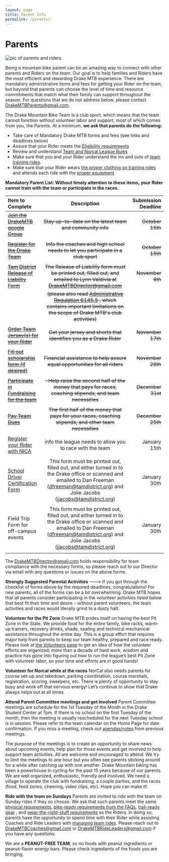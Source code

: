 ```yaml
---
layout: page
title: Parent Info
permalink: /parents/
---
```

# Parents

![pic of parents and riders]({{site.baseurl}}/images/parents-riders.jpg)

Being a mountain bike parent can be an amazing way to connect with other parents and Riders on the team.  Our goal is to help families and Riders have the most efficient and rewarding Drake MTB experience.  There are mandatory administrative items and fees for getting your Rider on the team, but beyond that parents can choose the level of time and resource commitments that match what their family can support throughout the season.  For questions that we do not address below, please contact <DrakeMTBParents@gmail.com>.

The Drake Mountain Bike Team is a club sport, which means that the team cannot function without volunteer labor and support, most of which comes from you, the Parents.  At a minimum, **we ask that parents do the following:**

* Take care of Mandatory Drake MTB forms and fees (see links and deadlines below)
* Assure that your Rider meets the [Eligibility requirements]({{site.baseurl}}/eligibility)
* Review and understand [Team and Norcal League Rules]({{site.baseurl}}/rules)
* Make sure that you and your Rider understand the ins and outs of [team training rides]({{site.baseurl}}/practices).  
* Make sure that your Rider wears [the proper clothing on training rides]({{site.baseurl}}/images/what_to_wear_v2.pdf) and attends each ride with the [proper equipment]({{site.baseurl}}/images/what_to_bring.jpg)


**Mandatory Parent List: Without timely attention to these items, your Rider cannot train with the team or participate in the races.**

| Item to Complete  | Description  | Submission Deadline |
|:-------------|:---------------:| -------------:|
| ~~[Join the DrakeMTB google Group](https://docs.google.com/forms/d/e/1FAIpQLScCDynLJepyBTFAzqfZI9dTpCWTGCgzkQdhY0TSY6LIkXKXKg/viewform)~~ | ~~Stay up-to-date on the latest team and community info~~ |         ~~October 15th~~ |
||||
| ~~[Register for the Drake Team]({{site.baseurl}}/register)~~ | ~~Info the coaches and high school needs to let you participate in a club sport~~ | ~~October 15th~~ |
||||
| ~~[Tam District Release of Liability Form]({{site.baseurl}}/images/2016_Tam_District_Release_of_Liability_form.pdf)~~ | ~~The Release of Liability form must be printed out, filled out, and emailed to Lynn Valdivia at <DrakeMTBDirector@gmail.com>~~ |            ~~November 6th~~ |
|| ~~(please also read [Administrative Regulation 6145.5]({{site.baseurl}}/images/AR_6145_5.pdf) , which contains important limitations on the scope of Drake MTB's club activities)~~ ||
||||
| ~~[Order Team Jersey(s) for your Rider](http://teamorder.serviziocorse.com/index.aspx?pc=6A2F57EE-30D7-45CE-9B5C-A9C85D614A74)~~| ~~Get your jersey and shorts that identifies you as a Drake Rider~~ | ~~November 17th~~ |
||||
| ~~[Fill out scholarship form (if desired)](https://docs.google.com/forms/d/e/1FAIpQLSdd3IXLRt7DjZA4b9HYtpFRuBuZxHeauVNy6z78pcf1DUENLg/viewform)~~ | ~~Financial assistance to help assure equal opportunities for all riders~~ |  ~~November 28th~~ |
||||
| ~~[Participate in Fundraising for the team](https://www.piggybackr.com/drakemtb/drake-mtb-2017-drake-mountain-bike-team-fundraiser)~~ | ~~~Help raise the second half of the money that pays for races, coaching stipends, and team necessities~~ | ~~December 31st~~ |
||||
| ~~[Pay Team Dues](https://docs.google.com/forms/d/e/1FAIpQLSdGmI-vk2ad8dLRt2BA0XTWm1Cj1EHjzog01pnGqr3qLIEOgA/viewform)~~ | ~~The first half of the money that pays for your races, coaching stipends, and other team necessities~~ | ~~December 25th~~ |
||||
| [Register your Rider with NICA](https://pitzone.nationalmtb.org/riders) | info the league needs to allow you to race with the team |            January 15th |
||||
|[School Driver Certification Form](http://www.tamdistrict.org/cms/lib8/CA01000875/Centricity/Domain/325/E3541.1_Rev_073007.pdf) | This form must be printed out, filled out, and either turned in to the Drake office or scanned and emailed to Dan Freeman (dfreeman@tamdistrict.org) and Jolie Jacobs  (jjacobs@tamdistrict.org) | January 30th |
||||
|Field Trip Form for off-campus events| This form must be printed out, filled out, and either turned in to the Drake office or scanned and emailed to Dan Freeman (dfreeman@tamdistrict.org) and Jolie Jacobs  (jjacobs@tamdistrict.org) | January 30th |
||||

The <DrakeMTBDirector@gmail.com> holds responsibility for team compliance with the necessary forms, so please reach out to our Director via email with any questions or issues on the above forms.

**Strongly Suggested Parental Activities**
--->
If you got through the checklist of forms above by the required deadlines, congratulations!  For new parents, all of the forms can be a bit overwhelming.  Drake MTB hopes that all parents consider participating in the volunteer activities listed below that best fit their time and desire – without parent volunteers, the team activities and races would literally grind to a dusty halt.

**Volunteer for the Pit Zone**
Drake MTB prides itself on having the best Pit Zone in the State. We provide food for the entire family, bike racks, warm-up trainers, recovery drinks, shade, seating and technical mechanical assistance throughout the entire day.  This is a group effort that requires major help from parents to keep our team healthy, prepared and race ready.  Please look at [the Volunteers page]({{site.baseurl}}/volunteer) to get an idea of how the volunteer efforts are organized; more than a decade of hard work, wisdom and practice has gone into figuring out how to run the league’s best Pit Zone with volunteer labor, so your time and efforts are in good hands!

**Volunteer for Norcal while at the races**
NorCal also needs parents for course set-up and takedown, parking coordination, course marshals, registration, scoring, sweepers, etc.  There is plenty of opportunity to stay busy and work off that nervous energy! Let’s continue to show that Drake always helps out at all times.  

**Attend Parent Committee meetings and get involved**
Parent Committee meetings are schedule for the 1st Tuesday of the Month in the Drake Student Center at 7pm. If there is no school on the first Tuesday of the month, then the meeting is usually rescheduled for the next Tuesday school is in session. Please refer to the team calendar on the Home Page for date confirmation.  If you miss a meeting, check out [agendas/notes]({{site.baseurl}}/meetings) from previous meetings.

The purpose of the meetings is to create an opportunity to share news about upcoming events, help plan for those events and get involved to help support team activities. All are welcome and encouraged to attend. We try to limit the meetings to one hour but you often see parents sticking around for a while after catching up with one another. Drake Mountain biking has been a powerhouse in cycling for the past 15 years because of our parents.  We are well organized, enthusiastic, friendly and involved.  We need a village to operate the club with fundraising, a couple parties, and the races (food, feed zones, cheering, video clips, etc). Hope you can make it!

**Ride with the team on Sundays**
Parents are invited to ride with the team on Sunday rides if they so choose.  We ask that such parents meet the same [physical requirements]({{site.baseurl}}/eligibility), [bike-ready requirements from the FAQs]({{site.baseurl}}/faq.md), [trail-ready gear]({{site.baseurl}}/images/what_to_bring.jpg) , and [wear-the-right-stuff requirements]({{site.baseurl}}/images/what_to_wear_v2.pdf) as the Riders.  In doing so, parents have the opportunity to spend time with their Rider while assisting Coaches and Ride Leaders with [managing team rides]({{site.baseurl}}/practices).  Please reach out to <DrakeMTBCoaches@gmail.com> or <DrakeMTBRideLeaders@gmail.com> if you have any questions.

We are a **PEANUT-FREE TEAM**, so no foods with peanut ingredients or peanut-flavor energy bars. Please check ingredients of the foods you are bringing.
